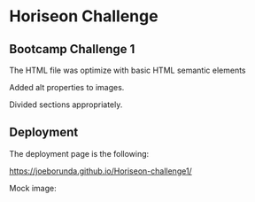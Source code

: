 # Horiseon Challenge

## Bootcamp Challenge 1

The HTML file was optimize with basic HTML semantic elements

Added alt properties to images.

Divided sections appropriately. 



## Deployment

The deployment page is the following:

https://joeborunda.github.io/Horiseon-challenge1/

Mock image:


